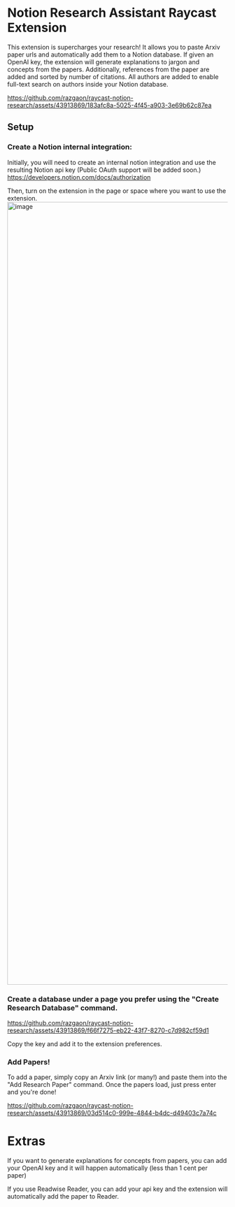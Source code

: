 # Notion Research Assistant Raycast Extension

This extension is supercharges your research! It allows you to paste Arxiv paper urls and automatically add them to a Notion database.
If given an OpenAI key, the extension will generate explanations to jargon and concepts from the papers.
Additionally, references from the paper are added and sorted by number of citations.
All authors are added to enable full-text search on authors inside your Notion database.

https://github.com/razgaon/raycast-notion-research/assets/43913869/183afc8a-5025-4f45-a903-3e69b62c87ea

## Setup
### Create a Notion internal integration:
Initially, you will need to create an internal notion integration and use the resulting Notion api key (Public OAuth support will be added soon.)
https://developers.notion.com/docs/authorization

Then, turn on the extension in the page or space where you want to use the extension.
<img width="1792" alt="image" src="https://github.com/razgaon/raycast-notion-research/assets/43913869/86dfeb46-4a3b-4285-a001-7098ba3dacd8">


### Create a database under a page you prefer using the "Create Research Database" command.
https://github.com/razgaon/raycast-notion-research/assets/43913869/f66f7275-eb22-43f7-8270-c7d982cf59d1


Copy the key and add it to the extension preferences.

### Add Papers!
To add a paper, simply copy an Arxiv link (or many!) and paste them into the "Add Research Paper" command. Once the papers load, just press enter and you're done!

https://github.com/razgaon/raycast-notion-research/assets/43913869/03d514c0-999e-4844-b4dc-d49403c7a74c

# Extras
If you want to generate explanations for concepts from papers, you can add your OpenAI key and it will happen automatically (less than 1 cent per paper)

If you use Readwise Reader, you can add your api key and the extension will automatically add the paper to Reader.
